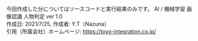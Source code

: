 今回作成した分についてはソースコードと実行結果のみです。
AI / 機械学習 画像認識 人物判定 ver 1.0<br>
作成日: 2021/7/25, 作成者: Y.T（Nazuna）<br>
引用（所属会社）ホームページ: https://toyo-integration.co.jp/
